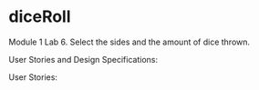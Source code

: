 # diceRoll
Module 1 Lab 6.
Select the sides and the amount of dice thrown.

User Stories and Design Specifications:

User Stories:


